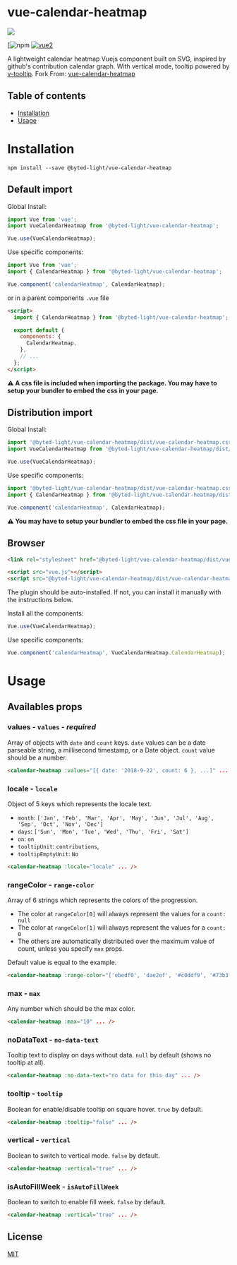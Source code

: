 # vue-calendar-heatmap

![](https://i.imgur.com/ntYYTKX.png)

[![npm](https://img.shields.io/npm/v/vue-calendar-heatmap.svg)
[![vue2](https://img.shields.io/badge/vue-2.x-brightgreen.svg)](https://vuejs.org/)

A lightweight calendar heatmap Vuejs component built on SVG, inspired by github's contribution calendar graph. With vertical mode, tooltip powered by [v-tooltip](https://github.com/Akryum/v-tooltip). Fork From: [vue-calendar-heatmap](https://github.com/julienr114/vue-calendar-heatmap)

## Table of contents

- [Installation](#installation)
- [Usage](#usage)

# Installation

```
npm install --save @byted-light/vue-calendar-heatmap
```

## Default import

Global Install:

```javascript
import Vue from 'vue';
import VueCalendarHeatmap from '@byted-light/vue-calendar-heatmap';

Vue.use(VueCalendarHeatmap);
```

Use specific components:

```javascript
import Vue from 'vue';
import { CalendarHeatmap } from '@byted-light/vue-calendar-heatmap';

Vue.component('calendarHeatmap', CalendarHeatmap);
```

or in a parent components `.vue` file

```html
<script>
  import { CalendarHeatmap } from '@byted-light/vue-calendar-heatmap';

  export default {
    components: {
      CalendarHeatmap,
    },
    // ...
  };
</script>
```

**⚠️ A css file is included when importing the package. You may have to setup your bundler to embed the css in your page.**

## Distribution import

Global Install:

```javascript
import '@byted-light/vue-calendar-heatmap/dist/vue-calendar-heatmap.css';
import VueCalendarHeatmap from '@byted-light/vue-calendar-heatmap/dist/vue-calendar-heatmap.common';

Vue.use(VueCalendarHeatmap);
```

Use specific components:

```javascript
import '@byted-light/vue-calendar-heatmap/dist/vue-calendar-heatmap.css';
import { CalendarHeatmap } from '@byted-light/vue-calendar-heatmap/dist/vue-calendar-heatmap.common';

Vue.component('calendarHeatmap', CalendarHeatmap);
```

**⚠️ You may have to setup your bundler to embed the css file in your page.**

## Browser

```html
<link rel="stylesheet" href="@byted-light/vue-calendar-heatmap/dist/vue-calendar-heatmap.css" />

<script src="vue.js"></script>
<script src="@byted-light/vue-calendar-heatmap/dist/vue-calendar-heatmap.browser.js"></script>
```

The plugin should be auto-installed. If not, you can install it manually with the instructions below.

Install all the components:

```javascript
Vue.use(VueCalendarHeatmap);
```

Use specific components:

```javascript
Vue.component('calendarHeatmap', VueCalendarHeatmap.CalendarHeatmap);
```

# Usage

## Availables props

### **values** - `values` - _required_

Array of objects with `date` and `count` keys. `date` values can be a date parseable string, a millisecond timestamp, or a Date object. `count` value should be a number.

```html
<calendar-heatmap :values="[{ date: '2018-9-22', count: 6 }, ...]" ... />
```

### **locale** - `locale`

Object of 5 keys which represents the locale text.

- `month`: `['Jan', 'Feb', 'Mar', 'Apr', 'May', 'Jun', 'Jul', 'Aug', 'Sep', 'Oct', 'Nov', 'Dec']`
- `days`: `['Sun', 'Mon', 'Tue', 'Wed', 'Thu', 'Fri', 'Sat']`
- `on`: `on`
- `tooltipUnit`: `contributions`,
- `tooltipEmptyUnit`: `No`

```html
<calendar-heatmap :locale="locale" ... />
```

### **rangeColor** - `range-color`

Array of 6 strings which represents the colors of the progression.

- The color at `rangeColor[0]` will always represent the values for a `count: null`
- The color at `rangeColor[1]` will always represent the values for a `count: 0`
- The others are automatically distributed over the maximum value of count, unless you specify `max` props.

Default value is equal to the example.

```html
<calendar-heatmap :range-color="['ebedf0', 'dae2ef', '#c0ddf9', '#73b3f3', '#3886e1', '#17459e']" ... />
```

### **max** - `max`

Any number which should be the max color.

```html
<calendar-heatmap :max="10" ... />
```

### **noDataText** - `no-data-text`

Tooltip text to display on days without data. `null` by default (shows no tooltip at all).

```html
<calendar-heatmap :no-data-text="no data for this day" ... />
```

### **tooltip** - `tooltip`

Boolean for enable/disable tooltip on square hover. `true` by default.

```html
<calendar-heatmap :tooltip="false" ... />
```

### **vertical** - `vertical`

Boolean to switch to vertical mode. `false` by default.

```html
<calendar-heatmap :vertical="true" ... />
```

### **isAutoFillWeek** - `isAutoFillWeek`

Boolean to switch to enable fill week. `false` by default.

```html
<calendar-heatmap :vertical="true" ... />
```

## License

[MIT](http://opensource.org/licenses/MIT)
